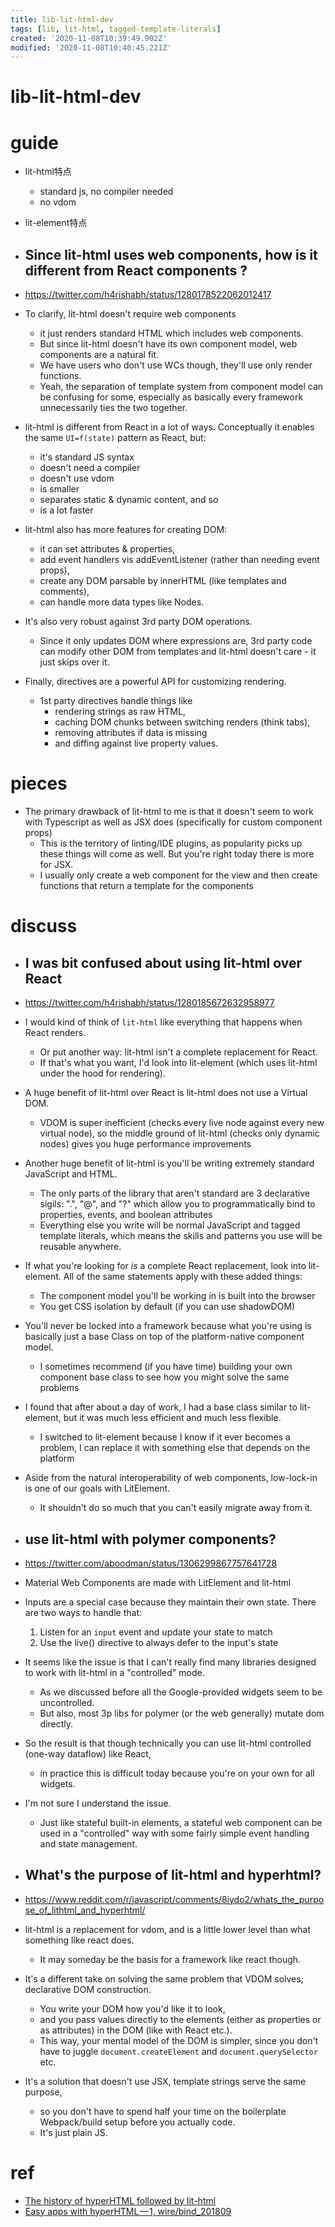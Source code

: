 ```yaml
---
title: lib-lit-html-dev
tags: [lib, lit-html, tagged-template-literals]
created: '2020-11-08T10:39:49.902Z'
modified: '2020-11-08T10:40:45.221Z'
---
```


# lib-lit-html-dev

# guide

- lit-html特点
  - standard js, no compiler needed
  - no vdom
- lit-element特点

- ## Since lit-html uses web components, how is it different from React components ?
- https://twitter.com/h4rishabh/status/1280178522062012417
- To clarify, lit-html doesn't require web components
  - it just renders standard HTML which includes web components. 
  - But since lit-html doesn't have its own component model, web components are a natural fit. 
  - We have users who don't use WCs though, they'll use only render functions.
  - Yeah, the separation of template system from component model can be confusing for some, especially as basically every framework unnecessarily ties the two together.
- lit-html is different from React in a lot of ways. Conceptually it enables the same `UI=f(state)` pattern as React, but:
  * it's standard JS syntax
  * doesn't need a compiler
  * doesn't use vdom
  * is smaller
  * separates static & dynamic content, and so
  * is a lot faster
- lit-html also has more features for creating DOM:
  - it can set attributes & properties, 
  - add event handlers vis addEventListener (rather than needing event props), 
  - create any DOM parsable by innerHTML (like templates and comments), 
  - can handle more data types like Nodes.
- It's also very robust against 3rd party DOM operations. 
  - Since it only updates DOM where expressions are, 3rd party code can modify other DOM from templates and lit-html doesn't care - it just skips over it.
- Finally, directives are a powerful API for customizing rendering. 
  - 1st party directives handle things like 
    - rendering strings as raw HTML, 
    - caching DOM chunks between switching renders (think tabs), 
    - removing attributes if data is missing 
    - and diffing against live property values.

# pieces

- The primary drawback of lit-html to me is that it doesn't seem to work with Typescript as well as JSX does (specifically for custom component props)
  - This is the territory of linting/IDE plugins, as popularity picks up these things will come as well. But you're right today there is more for JSX.
  - I usually only create a web component for the view and then create functions that return a template for the components

# discuss

 

- ## I was bit confused about using lit-html over React 
- https://twitter.com/h4rishabh/status/1280185672632958977
- I would kind of think of `lit-html` like everything that happens when React renders. 
  - Or put another way: lit-html isn't a complete replacement for React. 
  - If that's what you want, I'd look into lit-element (which uses lit-html under the hood for rendering).
- A huge benefit of lit-html over React is lit-html does not use a Virtual DOM. 
  - VDOM is super inefficient (checks every live node against every new virtual node), so the middle ground of lit-html (checks only dynamic nodes) gives you huge performance improvements
- Another huge benefit of lit-html is you'll be writing extremely standard JavaScript and HTML.
  - The only parts of the library that aren't standard are 3 declarative sigils: ".", "@", and "?" which allow you to programmatically bind to properties, events, and boolean attributes
  - Everything else you write will be normal JavaScript and tagged template literals, which means the skills and patterns you use will be reusable anywhere.
- If what you're looking for *is* a complete React replacement, look into lit-element. All of the same statements apply with these added things:
  - The component model you'll be working in is built into the browser
  - You get CSS isolation by default (if you can use shadowDOM)
- You'll never be locked into a framework because what you're using is basically just a base Class on top of the platform-native component model.
  - I sometimes recommend (if you have time) building your own component base class to see how you might solve the same problems
- I found that after about a day of work, I had a base class similar to lit-element, but it was much less efficient and much less flexible.
  - I switched to lit-element because I know if it ever becomes a problem, I can replace it with something else that depends on the platform
- Aside from the natural interoperability of web components, low-lock-in is one of our goals with LitElement. 
  - It shouldn't do so much that you can't easily migrate away from it.

- ## use lit-html with polymer components?
- https://twitter.com/aboodman/status/1306299867757641728
- Material Web Components are made with LitElement and lit-html 
- Inputs are a special case because they maintain their own state. There are two ways to handle that:
  1. Listen for an `input` event and update your state to match
  2. Use the live() directive to always defer to the input's state
- It seems like the issue is that I can't really find many libraries designed to work with lit-html in a "controlled" mode. 
  - As we discussed before all the Google-provided widgets seem to be uncontrolled. 
  - But also, most 3p libs for polymer (or the web generally) mutate dom directly.
- So the result is that though technically you can use lit-html controlled (one-way dataflow) like React, 
  - in practice this is difficult today because you're on your own for all widgets.
- I'm not sure I understand the issue.
  - Just like stateful built-in elements, a stateful web component can be used in a "controlled" way with some fairly simple event handling and state management.

- ## What's the purpose of lit-html and hyperhtml?
- https://www.reddit.com/r/javascript/comments/8iydo2/whats_the_purpose_of_lithtml_and_hyperhtml/
- lit-html is a replacement for vdom, and is a little lower level than what something like react does. 
  - It may someday be the basis for a framework like react though.
- It's a different take on solving the same problem that VDOM solves; declarative DOM construction.
  - You write your DOM how you'd like it to look, 
  - and you pass values directly to the elements (either as properties or as attributes) in the DOM (like with React etc.). 
  - This way, your mental model of the DOM is simpler, since you don't have to juggle `document.createElement` and `document.querySelector` etc.
- It's a solution that doesn't use JSX, template strings serve the same purpose, 
  - so you don't have to spend half your time on the boilerplate Webpack/build setup before you actually code. 
  - It's just plain JS. 

# ref

- [The history of hyperHTML followed by lit-html](https://gist.github.com/WebReflection/ab43649d9e4a53ac900b5924c77a310e)
- [Easy apps with hyperHTML — 1, wire/bind_201809](https://dev.to/pinguxx/easy-apps-with-hyperhtml-1-31cc)
